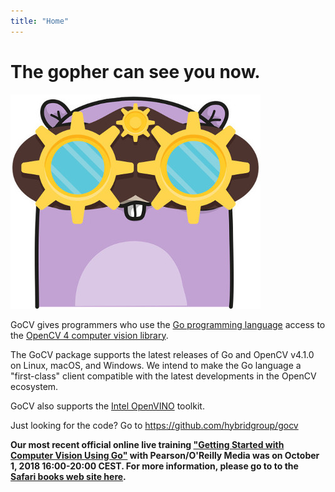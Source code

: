 ```yaml
---
title: "Home"
---
```

# The gopher can see you now.

[![GoCV](images/gocvlogo.jpg)](https://gocv.io/)

GoCV gives programmers who use the [Go programming language](https://golang.org/) access to the [OpenCV 4 computer vision library](http://opencv.org/).

The GoCV package supports the latest releases of Go and OpenCV v4.1.0 on Linux, macOS, and Windows. We intend to make the Go language a "first-class" client compatible with the latest developments in the OpenCV ecosystem.

GoCV also supports the [Intel OpenVINO](https://software.intel.com/en-us/openvino-toolkit) toolkit.

Just looking for the code? Go to https://github.com/hybridgroup/gocv

**Our most recent official online live training ["Getting Started with Computer Vision Using Go"](https://www.safaribooksonline.com/live-training/courses/getting-started-with-computer-vision-using-go/0636920199427/) with Pearson/O'Reilly Media was on October 1, 2018 16:00-20:00 CEST.
For more information, please go to to the [Safari books web site here](https://www.safaribooksonline.com/live-training/courses/getting-started-with-computer-vision-using-go/0636920199427/).**